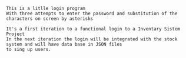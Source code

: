     This is a litlle login program
    With three attempts to enter the password and substitution of the characters on screen by asterisks

    It's a first iteration to a functional login to a Inventary Sistem Project
    In the next iteration the login will be integrated with the stock system and will have data base in JSON files 
    to sing up users.
